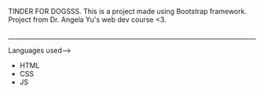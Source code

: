 TINDER FOR DOGSSS. This is a project made using Bootstrap framework.
<br>
Project from Dr. Angela Yu's web dev course <3.
<br>
<br>
<hr>
Languages used--> <ul>
  <li>HTML</li>
  <li>CSS</li>
  <li>JS</li> 
</ul>
<br>
